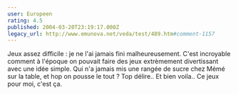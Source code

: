 ```yaml
---
user: Europeen
rating: 4.5
published: 2004-03-20T23:19:17.000Z
legacy_url: http://www.emunova.net/veda/test/489.htm#comment-1157
---
```

Jeux assez difficile : je ne l'ai jamais fini malheureusement. C'est incroyable comment à l'époque on pouvait faire des jeux extrèmement divertissant avec une idée simple. Qui n'a jamais mis une rangée de sucre chez Mémé sur la table, et hop on pousse le tout ? Top délire.. Et bien voila.. Ce jeux pour moi, c'est ça.